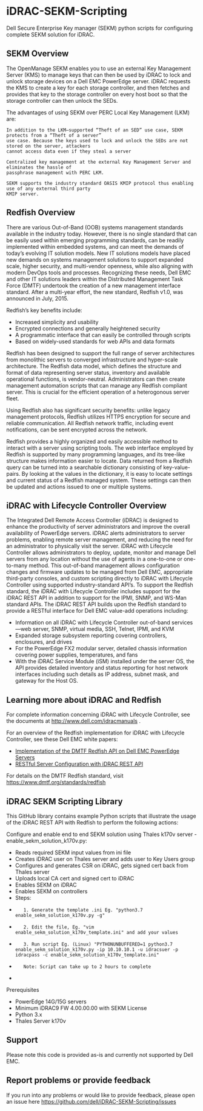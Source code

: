 # iDRAC-SEKM-Scripting

Dell Secure Enterprise Key manager (SEKM) python scripts for configuring complete SEKM solution for iDRAC. 

## SEKM Overview

The OpenManage SEKM enables you to use an external Key Management Server (KMS) to manage keys that can then be used by
iDRAC to lock and unlock storage devices on a Dell EMC PowerEdge server. iDRAC requests the KMS to create a key for each
storage controller, and then fetches and provides that key to the storage controller on every host boot so that the
storage controller can then unlock the SEDs.

The advantages of using SEKM over PERC Local Key Management (LKM) are:

    In addition to the LKM–supported “Theft of an SED” use case, SEKM protects from a “Theft of a server”
    use case. Because the keys used to lock and unlock the SEDs are not stored on the server, attackers
    cannot access data even if they steal a server

    Centralized key management at the external Key Management Server and eliminates the hassle of
    passphrase management with PERC LKM.

    SEKM supports the industry standard OASIS KMIP protocol thus enabling use of any external third party
    KMIP server.

## Redfish Overview

There are various Out-of-Band (OOB) systems management standards available in the industry today. However, there is no
single standard that can be easily used within emerging programming standards, can be readily implemented within
embedded systems, and can meet the demands of today’s evolving IT solution models. New IT solutions models have placed
new demands on systems management solutions to support expanded scale, higher security, and multi-vendor openness, while
also aligning with modern DevOps tools and processes. Recognizing these needs, Dell EMC and other IT solutions leaders
within the Distributed Management Task Force (DMTF) undertook the creation of a new management interface standard. After
a multi-year effort, the new standard, Redfish v1.0, was announced in July, 2015.

Redfish’s key benefits include:

* Increased simplicity and usability
* Encrypted connections and generally heightened security
* A programmatic interface that can easily be controlled through scripts
* Based on widely-used standards for web APIs and data formats

Redfish has been designed to support the full range of server architectures from monolithic servers to converged
infrastructure and hyper-scale architecture. The Redfish data model, which defines the structure and format of data
representing server status, inventory and available operational functions, is vendor-neutral. Administrators can then
create management automation scripts that can manage any Redfish compliant server. This is crucial for the efficient
operation of a heterogonous server fleet.

Using Redfish also has significant security benefits: unlike legacy management protocols, Redfish utilizes HTTPS
encryption for secure and reliable communication. All Redfish network traffic, including event notifications, can be
sent encrypted across the network.

Redfish provides a highly organized and easily accessible method to interact with a server using scripting tools. The
web interface employed by Redfish is supported by many programming languages, and its tree-like structure makes
information easier to locate. Data returned from a Redfish query can be turned into a searchable dictionary consisting
of key-value-pairs. By looking at the values in the dictionary, it is easy to locate settings and current status of a
Redfish managed system. These settings can then be updated and actions issued to one or multiple systems.

## iDRAC with Lifecycle Controller Overview

The Integrated Dell Remote Access Controller (iDRAC) is designed to enhance the productivity of server administrators
and improve the overall availability of PowerEdge servers. iDRAC alerts administrators to server problems, enabling
remote server management, and reducing the need for an administrator to physically visit the server. iDRAC with
Lifecycle Controller allows administrators to deploy, update, monitor and manage Dell servers from any location without
the use of agents in a one-to-one or one-to-many method. This out-of-band management allows configuration changes and
firmware updates to be managed from Dell EMC, appropriate third-party consoles, and custom scripting directly to iDRAC
with Lifecycle Controller using supported industry-standard API’s. To support the Redfish standard, the iDRAC with
Lifecycle Controller includes support for the iDRAC REST API in addition to support for the IPMI, SNMP, and WS-Man
standard APIs. The iDRAC REST API builds upon the Redfish standard to provide a RESTful interface for Dell EMC value-add
operations including:

* Information on all iDRAC with Lifecycle Controller out-of-band services—web server, SNMP, virtual media, SSH, Telnet,
  IPMI, and KVM
* Expanded storage subsystem reporting covering controllers, enclosures, and drives
* For the PowerEdge FX2 modular server, detailed chassis information covering power supplies, temperatures, and fans
* With the iDRAC Service Module (iSM) installed under the server OS, the API provides detailed inventory and status
  reporting for host network interfaces including such details as IP address, subnet mask, and gateway for the Host OS.

## Learning more about iDRAC and Redfish

For complete information concerning iDRAC with Lifecycle Controller, see the documents
at http://www.dell.com/idracmanuals .

For an overview of the Redfish implementation for iDRAC with Lifecycle Controller, see these Dell EMC white papers:

- [Implementation of the DMTF Redfish API on Dell EMC PowerEdge Servers](http://en.community.dell.com/techcenter/extras/m/white_papers/20442330)
- [RESTful Server Configuration with iDRAC REST API](http://en.community.dell.com/techcenter/extras/m/white_papers/20443207)

For details on the DMTF Redfish standard, visit https://www.dmtf.org/standards/redfish

## iDRAC SEKM Scripting Library

This GitHub library contains example Python scripts that illustrate the usage of the iDRAC REST API with Redfish to
perform the following actions:

Configure and enable end to end SEKM solution using Thales k170v server - enable_sekm_solution_k170v.py:

* Reads required SEKM input values from ini file
* Creates iDRAC user on Thales server and adds user to Key Users group
* Configures and generates CSR on iDRAC, gets signed cert back from Thales server
* Uploads local CA cert and signed cert to iDRAC
* Enables SEKM on iDRAC
* Enables SEKM on controllers
* Steps:
*        1. Generate the template .ini Eg. "python3.7 enable_sekm_solution_k170v.py -g"
*        2. Edit the file, Eg. "vim enable_sekm_solution_k170v_template.ini" and add your values
*        3. Run script Eg. (Linux) "PYTHONUNBUFFERED=1 python3.7 enable_sekm_solution_k170v.py -ip 10.10.10.1 -u idracsuer -p idracpass -c enable_sekm_solution_k170v_template.ini"
*        Note: Script can take up to 2 hours to complete
*

Prerequisites

* PowerEdge 14G/15G servers
* Minimum iDRAC9 FW 4.00.00.00 with SEKM License
* Python 3.x
* Thales Server k170v

## Support

Please note this code is provided as-is and currently not supported by Dell EMC.

## Report problems or provide feedback

If you run into any problems or would like to provide feedback, please open an issue
here https://github.com/dell/iDRAC-SEKM-Scripting/issues 

